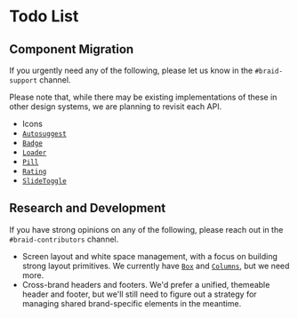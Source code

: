 # Todo List

## Component Migration

If you urgently need any of the following, please let us know in the `#braid-support` channel.

Please note that, while there may be existing implementations of these in other design systems, we are planning to revisit each API.

- Icons
- [`Autosuggest`](https://seek-oss.github.io/seek-style-guide/autosuggest)
- [`Badge`](https://seek-oss.github.io/seek-style-guide/badge)
- [`Loader`](https://seek-oss.github.io/seek-style-guide/loader)
- [`Pill`](https://seek-oss.github.io/seek-style-guide/pill)
- [`Rating`](https://seek-oss.github.io/seek-style-guide/rating)
- [`SlideToggle`](https://seek-oss.github.io/seek-style-guide/slidetoggle)

## Research and Development

If you have strong opinions on any of the following, please reach out in the `#braid-contributors` channel.

- Screen layout and white space management, with a focus on building strong layout primitives. We currently have [`Box`](https://seek-oss.github.io/braid-design-system/components/Box) and [`Columns`](https://seek-oss.github.io/braid-design-system/components/Columns), but we need more.
- Cross-brand headers and footers. We'd prefer a unified, themeable header and footer, but we'll still need to figure out a strategy for managing shared brand-specific elements in the meantime.
